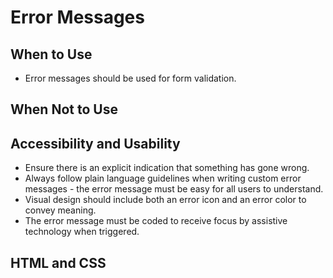 # Error Messages

## When to Use
- Error messages should be used for form validation.

## When Not to Use

## Accessibility and Usability
- Ensure there is an explicit indication that something has gone wrong. 
- Always follow plain language guidelines when writing custom error messages - the error message must be easy for all users to understand.  
- Visual design should include both an error icon and an error color to convey meaning. 
- The error message must be coded to receive focus by assistive technology when triggered.

## HTML and CSS
